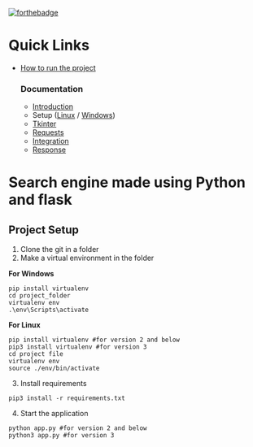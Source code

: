 <!-- The links have to be edited -->
[![forthebadge](https://forthebadge.com/images/badges/made-with-python.svg)](https://forthebadge.com)


# Quick Links

- [How to run the project](https://github.com/mayankt18/glugle#search-engine-made-using-python-and-flask)
    
    ### Documentation
    - [Introduction](https://github.com/mayankt18/glugle/blob/master/resources/1.I.search%20engine.md#search-engine-basics)
    - Setup ([Linux](https://github.com/mayankt18/glugle/blob/master/resources/1.II.setup.md#python-installation-guide) / [Windows](https://github.com/mayankt18/glugle/blob/master/resources/1.II.setup_win.md#project-setup-in-windows))
    - [Tkinter](https://github.com/suman-09/Tdoc_py/blob/main/Tkinter.md)
    - [Requests](https://github.com/mayankt18/glugle/blob/master/resources/2.II.crawler.md#web-crawler)
    - [Integration](https://github.com/mayankt18/glugle/blob/master/resources/3.flask.md#flask-guide)
    - [Response](https://github.com/mayankt18/glugle/blob/master/resources/4.web%20app.md#the-web-app)


# Search engine made using Python and flask

## Project Setup

1. Clone the git in a folder
2. Make a virtual environment in the folder

**For Windows**
```
pip install virtualenv
cd project_folder
virtualenv env
.\env\Scripts\activate
```

**For Linux**
```
pip install virtualenv #for version 2 and below 
pip3 install virtualenv #for version 3
cd project file
virtualenv env
source ./env/bin/activate
```

3. Install requirements
```
pip3 install -r requirements.txt
```


4. Start the application
```
python app.py #for version 2 and below
python3 app.py #for version 3
```


